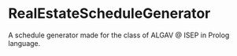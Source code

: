 # RealEstateScheduleGenerator
A schedule generator made for the class of ALGAV @ ISEP in Prolog language.
